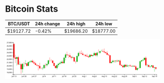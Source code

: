 # Bitcoin Stats

BTC/USDT|24h change|24h high|24h low|
|---|---|---|---|
|$19127.72|-0.42%|$19686.20|$18777.00|

<img src="./chart.svg">
